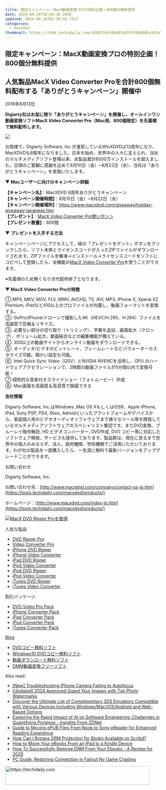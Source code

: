 ```yaml
---
title: 限定キャンペーン：MacX動画変換プロの特別企画！800個分無料提供
date: 2024-09-24T16:03:36.599Z
updated: 2024-09-26T03:59:44.751Z
categories:
  - macxdvd
thumbnail: https://thmb.techidaily.com/a50833de398a016d5f4384db8ba343a7a22c031d122aae5cba2e71718d3b50f6.jpg
---
```


## 限定キャンペーン：MacX動画変換プロの特別企画！800個分無料提供

## 人気製品MacX Video Converter Proを合計800個無料配布する「ありがとうキャンペーン」開催中

2018年8月13日

**Digiarty社はお盆に限り「ありがとうキャンペーン」を開催し、オールインワン動画変換ソフトMacX Video Converter Pro（Mac用、800個限定）を先着順で無料配布します。**

![](https://www.macxdvd.com/press-room/image/zql-08138.jpg)

お陰様で、Digiarty Software, Inc.が運営しているWinXDVDは12周年になり、MacXDVDも8周年になりました。日本を始め、世界中の人々に支えられ、当社のマルチメディアソフト登場以来、全製品累計6000万インストールを超えました。日頃のご愛顧に感謝を込めて8月10日（金）\~8月22日（水）、当社は「ありがとうキャンペーン」を実施いたします。

**▼ Macユーザーに向けのキャンペーン詳細**   
  
**【キャンペーン名】**：MacXDVD 8周年ありがとうキャンペーン  
**【キャンペーン開催時間】**：8月10日（金）\~8月22日（水）  
**【キャンペーン開催場所】**：<https://www.macxdvd.com/giveaway/holiday-giveaway-japanese.htm>  
**【プレゼント】**：[MacX Video Converter Pro使い方＞＞](https://tools.techidaily.com/macxdvd/products/)  
**【プレゼント数量】**：800個

**▼ プレゼントを入手する方法**

キャンペーンページにアクセスして、緑の「プレゼントをゲット」ボタンをクリックしたら、ソフト本体とライセンスコードが入ったZIPファイルがダウンロードされます。ZIPファイルを解凍→インストール→ライセンスコードをソフトにコピペして登録したら、全機能の[MacX Video Converter Pro](https://tools.techidaily.com/macxdvd/products/)を使うことができます。

※先着順のため無くなり次代配布終了となります。

**▼ MacX Video Converter Proの特徴**

①.MP4, MKV, MOV, FLV, WMV, AVCHD, TS, AVI, MP3, iPhone X, Xperia XZ Premium, iPadなど410以上のプロファイルが内蔵し、動画フォーマットを変換する。   
②. GoPro/iPhone/ドローンで撮影した4K（HEVC/H.265、H.264）ファイルを高画質で圧縮＆リサイズ。   
③. 必要ない部分の切り取り（トリミング）、字幕を追加、画面拡大（クロップ）、ボリューム拡大、動画結合などの編集機能が備えている。   
④. 300以上の動画サイトからオンライン動画をダウンロードできる。   
⑤. オーディオ/ビデオのビットレート、フレームレートなどパラメーターカスタマイズ可能。細かい設定も可能。   
⑥. Intel Quick Sync Video（QSV）とNVIDIA NVENCを活用し、GPU のハードウェアアクセラレーションで、2時間の動画ファイルが5分間以内で変換可能！   
⑦.個性的な音楽付きスライドショー（フォトムービー）作成   
⑧. Mac画面を高画質＆高音質で録画できる   

**会社情報**

Digiarty Software, Inc.はWindows ,Mac OS XもしくはiOS9、Apple iPhone, iPad, Sony PSP, PS4, Xbox, Adroidといったプラットフォームやデバイスから、家庭個人用のビデオオーディオソフトウェアまで様々なツール等を開発しているマルチメディアソフトウェアのスペシャリスト集団です。またDVD変換、ブルーレイ暗号解読, HD ビデオコンバーター, DVD作成, DVD コピー等に対応したソフトウェア開発、サービスも提供しております。製品群は、現在に至るまで世界中の個人のみならず、法人、政府機関、学術機関でご活用いただいております。わが社の製品を一度購入したら、一生涯に無料で最新バージョンをアップグレードことができます。

お問い合わせ

Digiarty Software, Inc.

お問い合わせ先：[http://www.macxdvd.com/company/contact-us-jp.htm](https://tools.techidaily.com/macxdvd/products/) 

ホームページ：[http://www.macxdvd.com/index-jp.htm](https://tools.techidaily.com/macxdvd/products/) 

[![MacX DVD Ripper Proを取得](https://www.macxdvd.com/press-room/../banner/200-jp.png)](https://tools.techidaily.com/macxdvd/products/) 

人気な製品

* [DVD Ripper Pro](https://tools.techidaily.com/macxdvd/products/)
* [Video Converter Pro](https://tools.techidaily.com/macxdvd/products/)
* [iPhone DVD Ripper](https://tools.techidaily.com/macxdvd/products/)
* [iPhone Video Converter](https://tools.techidaily.com/macxdvd/products/)
* [iPad DVD Ripper](https://tools.techidaily.com/macxdvd/products/)
* [iPod Video Converter](https://tools.techidaily.com/macxdvd/products/)
* [iPod DVD Ripper](https://tools.techidaily.com/macxdvd/products/)
* [iPod Video Converter](https://tools.techidaily.com/macxdvd/products/)
* [iTunes DVD Ripper](https://tools.techidaily.com/macxdvd/products/)
* [iTunes Video Converter](https://tools.techidaily.com/macxdvd/products/)

割引パッケージ

* [DVD Video Pro Pack](https://tools.techidaily.com/macxdvd/products/)
* [iPhone Converter Pack](https://tools.techidaily.com/macxdvd/products/)
* [iPad Converter Pack](https://tools.techidaily.com/macxdvd/products/)
* [iPod Converter Pack](https://tools.techidaily.com/macxdvd/products/)
* [iTunes Converter Pack](https://tools.techidaily.com/macxdvd/products/)

[Blog](https://tools.techidaily.com/macxdvd/products/)

* [DVDコピー無料ソフト](https://tools.techidaily.com/macxdvd/products/)
* [Windows10 DVDコピー無料ソフト](https://tools.techidaily.com/macxdvd/products/)
* [動画ダウンロード無料ソフト](https://tools.techidaily.com/macxdvd/products/)
* [DMM動画変換フリーソフト](https://tools.techidaily.com/macxdvd/products/)

<ins class="adsbygoogle"
     style="display:block"
     data-ad-format="autorelaxed"
     data-ad-client="ca-pub-7571918770474297"
     data-ad-slot="1223367746"></ins>

<ins class="adsbygoogle"
     style="display:block"
     data-ad-client="ca-pub-7571918770474297"
     data-ad-slot="8358498916"
     data-ad-format="auto"
     data-full-width-responsive="true"></ins>

<span class="atpl-alsoreadstyle">Also read:</span>
<div><ul>
<li><a href="https://some-guidance.techidaily.com/new-troubleshooting-iphone-camera-failing-to-autofocus/"><u>[New] Troubleshooting iPhone Camera Failing to Autofocus</u></a></li>
<li><a href="https://article-helps.techidaily.com/updated-2024-approved-guard-your-images-with-top-photo-watermarks/"><u>[Updated] 2024 Approved Guard Your Images with Top Photo Watermarks</u></a></li>
<li><a href="https://app-tips.techidaily.com/discover-the-ultimate-list-of-complimentary-3ds-emulators-compatible-with-various-devices-including-windowsmaciosandroid-and-web-based-options/"><u>Discover the Ultimate List of Complimentary 3DS Emulators Compatible with Various Devices Including Windows/Mac/iOS/Android and Web-Based Options</u></a></li>
<li><a href="https://app-tips.techidaily.com/exploring-the-rapid-impact-of-ai-on-software-engineering-challenges-in-quantifying-progress-insights-from-zdnet/"><u>Exploring the Rapid Impact of AI on Software Engineering: Challenges in Quantifying Progress - Insights From ZDNet</u></a></li>
<li><a href="https://discover-amazing.techidaily.com/guide-to-moving-epub-files-from-nook-to-sony-ereader-for-enhanced-reading-experience/"><u>Guide to Moving ePUB Files From Nook to Sony eReader for Enhanced Reading Experience</u></a></li>
<li><a href="https://discover-amazing.techidaily.com/how-can-i-bypass-drm-protection-for-books-available-on-scribd/"><u>How Can I Bypass DRM Protection for Books Available on Scribd?</u></a></li>
<li><a href="https://discover-amazing.techidaily.com/how-to-move-your-ebooks-from-an-ipad-to-a-kindle-device/"><u>How to Move Your eBooks From an iPad to a Kindle Device</u></a></li>
<li><a href="https://discover-amazing.techidaily.com/how-to-successfully-remove-drm-from-your-ebooks-a-review-for-2020/"><u>How To Successfully Remove DRM From Your Ebooks - A Review for 2020</u></a></li>
<li><a href="https://win-able.techidaily.com/pc-guide-restoring-connection-in-fallout-nv-game-crashes/"><u>PC Guide: Restoring Connection in Fallout Nv Game Crashes</u></a></li>
</ul></div>

<!-- affiliate ads begin -->
<a href="https://bluettius.sjv.io/c/5597632/2139122/17108" target="_top" id="2139122">
  <img src="//a.impactradius-go.com/display-ad/17108-2139122" border="0" alt="https://techidaily.com" width="468" height="60"/>
</a>
<img height="0" width="0" src="https://bluettius.sjv.io/i/5597632/2139122/17108" style="position:absolute;visibility:hidden;" border="0" />
<!-- affiliate ads end -->

